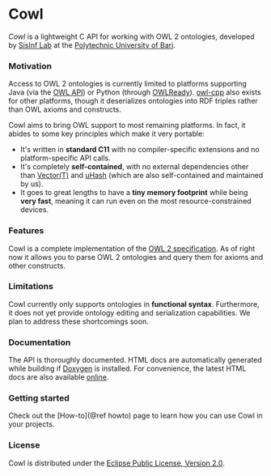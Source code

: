 # Cowl

*Cowl* is a lightweight C API for working with OWL 2 ontologies, developed by
[SisInf Lab][swot] at the [Polytechnic University of Bari][poliba].

### Motivation

Access to OWL 2 ontologies is currently limited to platforms supporting Java
(via the [OWL API][owlapi]) or Python (through [OWLReady][owlready]).
[owl-cpp][owlcpp] also exists for other platforms, though it deserializes
ontologies into RDF triples rather than OWL axioms and constructs.

Cowl aims to bring OWL support to most remaining platforms. In fact, it abides
to some key principles which make it very portable:

- It's written in **standard C11** with no compiler-specific extensions and no platform-specific
  API calls.
- It's completely **self-contained**, with no external dependencies other than
  [Vector(T)][vector] and [uHash][uhash] (which are also self-contained and maintained by us).
- It goes to great lengths to have a **tiny memory footprint** while being **very fast**,
  meaning it can run even on the most resource-constrained devices.

### Features

Cowl is a complete implementation of the [OWL 2 specification][owl2].
As of right now it allows you to parse OWL 2 ontologies and query them
for axioms and other constructs.

### Limitations

Cowl currently only supports ontologies in **functional syntax**.
Furthermore, it does not yet provide ontology editing and serialization capabilities.
We plan to address these shortcomings soon.

### Documentation

The API is thoroughly documented. HTML docs are automatically generated while building
if [Doxygen][doxygen] is installed. For convenience, the latest HTML docs
are also available [online][docs].

### Getting started

Check out the [How-to](@ref howto) page to learn how you can use Cowl in your projects.

### License

Cowl is distributed under the [Eclipse Public License, Version 2.0][epl2].

[docs]: http://sisinflab.poliba.it/swottools/cowl
[doxygen]: http://www.doxygen.nl
[epl2]: https://www.eclipse.org/legal/epl-2.0
[owl2]: https://www.w3.org/TR/owl2-syntax
[owlapi]: https://github.com/owlcs/owlapi
[owlcpp]: http://owl-cpp.sourceforge.net
[owlready]: https://bitbucket.org/jibalamy/owlready2
[poliba]: http://www.poliba.it
[swot]: http://sisinflab.poliba.it/swottools
[uhash]: https://github.com/IvanoBilenchi/uhash
[vector]: https://github.com/IvanoBilenchi/vector_t
